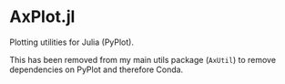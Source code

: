# AxPlot.jl
Plotting utilities for Julia (PyPlot).

This has been removed from my main utils package (`AxUtil`) to remove dependencies on PyPlot and therefore Conda.
